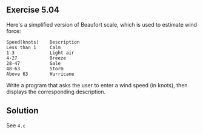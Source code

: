## Exercise 5.04

Here's a simplified version of Beaufort scale, which is used to estimate wind force:

```
Speed(knots)    Description
Less than 1     Calm
1-3             Light air
4-27            Breeze
28-47           Gale
48-63           Storm
Above 63        Hurricane
```

Write a program that asks the user to enter a wind speed (in knots), then displays the corresponding description.

## Solution

See `4.c`